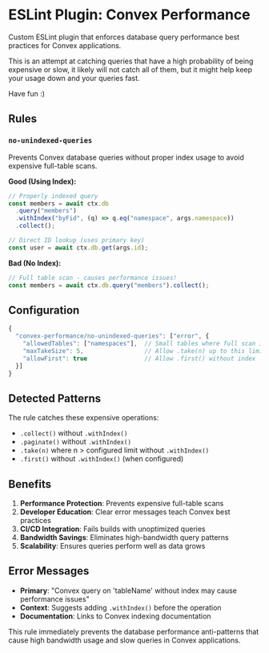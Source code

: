 # ESLint Plugin: Convex Performance

Custom ESLint plugin that enforces database query performance best practices for Convex applications.

This is an attempt at catching queries that have a high probability of being expensive or slow, it likely will not catch all of them, but it might help keep your usage down and your queries fast.

Have fun :)

## Rules

### `no-unindexed-queries`

Prevents Convex database queries without proper index usage to avoid expensive full-table scans.

**Good (Using Index):**
```typescript
// Properly indexed query
const members = await ctx.db
  .query("members")
  .withIndex("byFid", (q) => q.eq("namespace", args.namespace))
  .collect();

// Direct ID lookup (uses primary key)
const user = await ctx.db.get(args.id);
```

**Bad (No Index):**
```typescript
// Full table scan - causes performance issues!
const members = await ctx.db.query("members").collect();
```

## Configuration

```javascript
{
  "convex-performance/no-unindexed-queries": ["error", {
    "allowedTables": ["namespaces"],  // Small tables where full scan is OK
    "maxTakeSize": 5,                 // Allow .take(n) up to this limit
    "allowFirst": true                // Allow .first() without index
  }]
}
```

## Detected Patterns

The rule catches these expensive operations:
- `.collect()` without `.withIndex()`
- `.paginate()` without `.withIndex()`
- `.take(n)` where n > configured limit without `.withIndex()`
- `.first()` without `.withIndex()` (when configured)

## Benefits

1. **Performance Protection**: Prevents expensive full-table scans
2. **Developer Education**: Clear error messages teach Convex best practices
3. **CI/CD Integration**: Fails builds with unoptimized queries
4. **Bandwidth Savings**: Eliminates high-bandwidth query patterns
5. **Scalability**: Ensures queries perform well as data grows

## Error Messages

- **Primary**: "Convex query on 'tableName' without index may cause performance issues"
- **Context**: Suggests adding `.withIndex()` before the operation
- **Documentation**: Links to Convex indexing documentation

This rule immediately prevents the database performance anti-patterns that cause high bandwidth usage and slow queries in Convex applications.
